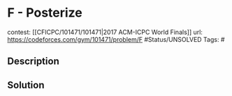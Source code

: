 # F - Posterize

contest: [[CFICPC/101471/101471|2017 ACM-ICPC World Finals]]
url: https://codeforces.com/gym/101471/problem/F
#Status/UNSOLVED
Tags: #

## Description

## Solution

